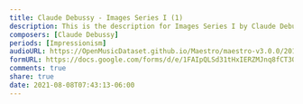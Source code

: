 ```yaml
---
title: Claude Debussy - Images Series I (1)
description: This is the description for Images Series I by Claude Debussy
composers: [Claude Debussy]
periods: [Impressionism]
audioURL: https://OpenMusicDataset.github.io/Maestro/maestro-v3.0.0/2013/ORIG-MIDI_03_7_10_13_Group_MID--AUDIO_18_R3_2013_wav--2.midi
formURL: https://docs.google.com/forms/d/e/1FAIpQLSd31tHxIERZMJnq8fCT3Q0cPbumtdCdnQSmhuAzGkq7l-CP8g/viewform
comments: true
share: true
date: 2021-08-08T07:43:13-06:00
---
```

